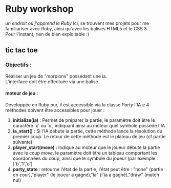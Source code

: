 # Ruby workshop
*un endroit où j'apprend le Ruby*
Ici, se trouvent mes projets pour me familiariser avec Ruby, ainsi qu'avec les balises HTML5 et le CSS 3.  
Pour l'instant, rien de bien exploitable :)

## tic tac toe
### Objectifs :
Réaliser un jeu de "morpions" possédant une ia.  
L'interface doit être effectuée via une balise <canvas>
#### moteur de jeu :
Développée en Ruby pur, il est accessible via la classe *Party* l'IA e 4 méthodes doivent être accessibles pour jouer :

1. **initialize(ia)** : Permet de préparer la partie, le paramètre doit être le caractère 'x' ou 'o', indiquant ainsi au moteur quel symbole possède l'IA
2. **ia_start()** : Si l'IA débute la partie, cette méthode lance la résolution du premier coup. Le retour de cette méthode est le plateau de jeu (cf partie suivante)
3. **player_start(move)** : Indique au moteur que le joueur débute la partie avec le coup *move*. le paramètre doit être un tableau comportant les coordonnées du coup, ainsi que le symbole du joueur (par exemple : ['b','1','o']
4. **party_state** : retourne l'état de la partie, l'état peut être : "none" (partie en cour),"player" (le joueur a gagné),"ia" (l'ia a gagné),"draw" (match nul)

